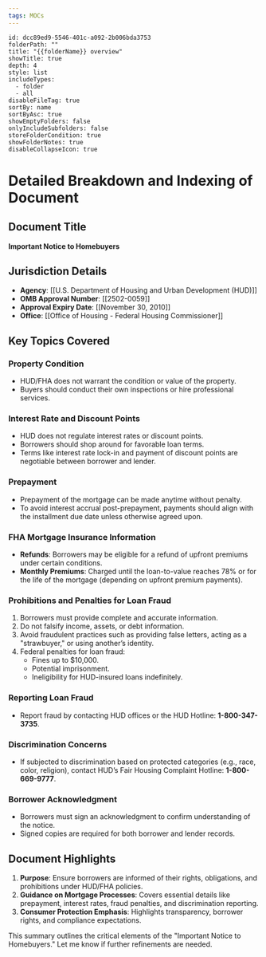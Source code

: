 ```yaml
---
tags: MOCs
---
```

```folder-overview
id: dcc89ed9-5546-401c-a092-2b006bda3753
folderPath: ""
title: "{{folderName}} overview"
showTitle: true
depth: 4
style: list
includeTypes:
  - folder
  - all
disableFileTag: true
sortBy: name
sortByAsc: true
showEmptyFolders: false
onlyIncludeSubfolders: false
storeFolderCondition: true
showFolderNotes: true
disableCollapseIcon: true
```


# Detailed Breakdown and Indexing of Document

## Document Title
**Important Notice to Homebuyers**

## Jurisdiction Details
- **Agency**: [[U.S. Department of Housing and Urban Development (HUD)]]
- **OMB Approval Number**: [[2502-0059]]
- **Approval Expiry Date**: [[November 30, 2010]]
- **Office**: [[Office of Housing - Federal Housing Commissioner]]

## Key Topics Covered
### Property Condition
- HUD/FHA does not warrant the condition or value of the property.
- Buyers should conduct their own inspections or hire professional services.

### Interest Rate and Discount Points
- HUD does not regulate interest rates or discount points.
- Borrowers should shop around for favorable loan terms.
- Terms like interest rate lock-in and payment of discount points are negotiable between borrower and lender.

### Prepayment
- Prepayment of the mortgage can be made anytime without penalty.
- To avoid interest accrual post-prepayment, payments should align with the installment due date unless otherwise agreed upon.

### FHA Mortgage Insurance Information
- **Refunds**: Borrowers may be eligible for a refund of upfront premiums under certain conditions.
- **Monthly Premiums**: Charged until the loan-to-value reaches 78% or for the life of the mortgage (depending on upfront premium payments).

### Prohibitions and Penalties for Loan Fraud
1. Borrowers must provide complete and accurate information.
2. Do not falsify income, assets, or debt information.
3. Avoid fraudulent practices such as providing false letters, acting as a "strawbuyer," or using another’s identity.
4. Federal penalties for loan fraud:
   - Fines up to $10,000.
   - Potential imprisonment.
   - Ineligibility for HUD-insured loans indefinitely.

### Reporting Loan Fraud
- Report fraud by contacting HUD offices or the HUD Hotline: **1-800-347-3735**.

### Discrimination Concerns
- If subjected to discrimination based on protected categories (e.g., race, color, religion), contact HUD’s Fair Housing Complaint Hotline: **1-800-669-9777**.

### Borrower Acknowledgment
- Borrowers must sign an acknowledgment to confirm understanding of the notice.
- Signed copies are required for both borrower and lender records.

## Document Highlights
1. **Purpose**: Ensure borrowers are informed of their rights, obligations, and prohibitions under HUD/FHA policies.
2. **Guidance on Mortgage Processes**: Covers essential details like prepayment, interest rates, fraud penalties, and discrimination reporting.
3. **Consumer Protection Emphasis**: Highlights transparency, borrower rights, and compliance expectations.

This summary outlines the critical elements of the "Important Notice to Homebuyers." Let me know if further refinements are needed.


